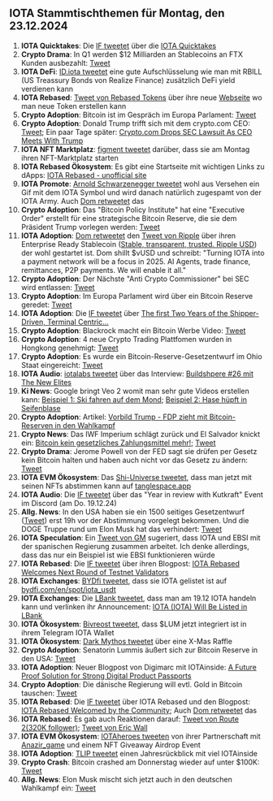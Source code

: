 ## IOTA Stammtischthemen für Montag, den 23.12.2024

1. **IOTA Quicktakes**: Die [IF tweetet](https://x.com/iota/status/1868597020207755336) über die [IOTA Quicktakes]()
2. **Crypto Drama**: In Q1 werden $12 Milliarden an Stablecoins an FTX Kunden ausbezahlt: [Tweet](https://x.com/Ashcryptoreal/status/1868723513668124761)
3. **IOTA DeFi**: [ID.iota tweetet](https://x.com/id_iota/status/1868780642047004718) eine gute Aufschlüsselung wie man mit RBILL (US Treassury Bonds von Realize Finance) zusätzlich DeFi yield verdienen kann
4. **IOTA Rebased**: [Tweet von Rebased Tokens](https://x.com/rebased_tokens/status/1868767487342657791) über ihre neue [Webseite](http://rebased-tokens.xyz/) wo man neue Token erstellen kann
5. **Crypto Adoption**: Bitcoin ist im Gespräch im Europa Parlament: [Tweet](https://x.com/BitcoinMagazine/status/1868990416701604224)
6. **Crypto Adoption**: Donald Trump trifft sich mit dem crypto.com CEO: [Tweet](https://x.com/CryptoAvon2626/status/1868981208685945054); Ein paar Tage später: [Crypto.com Drops SEC Lawsuit As CEO Meets With Trump](https://thedefiant.io/news/regulation/crypto-com-drops-sec-lawsuit-as-ceo-meets-with-trump)
7. **IOTA NFT Marktplatz**: [figment tweetet](https://x.com/figment_nfts/status/1869035526877282637) darüber, dass sie am Montag ihren NFT-Marktplatz starten
8. **IOTA Rebased Ökosystem**: Es gibt eine Startseite mit wichtigen Links zu dApps: [IOTA Rebased - unofficial site](https://iotarebased.com/index2.html)
9. **IOTA Promote**: [Arnold Schwarzenegger tweetet](https://x.com/Schwarzenegger/status/1869048184640815324) wohl aus Versehen ein Gif mit dem IOTA Symbol und wird danach natürlich zugespamt von der IOTA Army. Auch [Dom retweetet](https://x.com/DomSchiener/status/1869082032439205962) das
10. **Crypto Adoption**: Das "Bitcoin Policy Institute" hat eine "Executive Order" erstellt für eine strategische Bitcoin Reserve, die sie dem Präsident Trump vorlegen werden: [Tweet](https://x.com/BitcoinMagazine/status/1869102704783716684)
11. **IOTA Adoption**: [Dom retweetet](https://x.com/DomSchiener/status/1869049725997265285) den [Tweet von Ripple](https://x.com/Ripple/status/1869011382852878592) über ihren Enterprise Ready Stablecoin ([Stable, transparent, trusted. Ripple USD](https://ripple.com/solutions/stablecoin/)) der wohl gestartet ist. Dom shillt $vUSD und schreibt: "Turning IOTA into a payment network will be a focus in 2025. AI Agents, trade finance, remittances, P2P payments. We will enable it all."
12. **Crypto Adoption**: Der Nächste "Anti Crypto Commissioner" bei SEC wird entlassen: [Tweet](https://x.com/Vivek4real_/status/1869062059595628962)
13. **Crypto Adoption**: Im Europa Parlament wird über ein Bitcoin Reserve geredet: [Tweet](https://x.com/BitcoinMagazine/status/1868968945421853181)
14. **IOTA Adoption**: Die [IF tweetet](https://x.com/iota/status/1869324786486378537) über [The first Two Years of the Shipper-Driven, Terminal Centric...](https://www.youtube.com/watch?v=Vxp252QP3Y8&t=2189s)
15. **Crypto Adoption**: Blackrock macht ein Bitcoin Werbe Video: [Tweet](https://x.com/WatcherGuru/status/1869134812696687015)
16. **Crypto Adoption**: 4 neue Crypto Trading Plattfomen wurden in Hongkong genehmigt: [Tweet](https://x.com/BitcoinMagazine/status/1869352024036499872)
17. **Crypto Adoption**: Es wurde ein Bitcoin-Reserve-Gesetzentwurf im Ohio Staat eingereicht: [Tweet](https://x.com/BTC_Archive/status/1869148527664021529)
18. **IOTA Audio**: [iotalabs tweetet](https://x.com/iotalabs_/status/1868657460875239928) über das Interview: [Buildshpere #26 mit The New Elites](https://x.com/i/spaces/1OwxWNkwOpAJQ)
19. **Ki News**: Google bringt Veo 2 womit man sehr gute Videos erstellen kann: [Beispiel 1: Ski fahren auf dem Mond](https://x.com/noonescente/status/1869138005925265587); [Beispiel 2: Hase hüpft in Seifenblase](https://x.com/DeryaTR_/status/1869041493752852568)
20. **Crypto Adoption**: Artikel: [Vorbild Trump - FDP zieht mit Bitcoin-Reserven in den Wahlkampf](https://www.btc-echo.de/schlagzeilen/fdp-zieht-mit-bitcoin-reserven-in-den-wahlkampf-197916/?utm_content=buffer8005f&utm_medium=social&utm_source=x.com&utm_campaign=buffer)
21. **Crypto News**: Das IWF Imperium schlägt zurück und El Salvador knickt ein: [Bitcoin kein gesetzliches Zahlungsmittel mehr!](https://www.blocktrainer.de/blog/bitcoin-kein-gesetzliches-zahlungsmittel-mehr); [Tweet](https://x.com/FurkanCCTV/status/1869690582395920589)
22. **Crypto Drama**: Jerome Powell von der FED sagt sie drüfen per Gesetz kein Bitcoin halten und haben auch nicht vor das Gesetz zu ändern: [Tweet](https://x.com/TheRobynHD/status/1869476416095732075)
23. **IOTA EVM Ökosystem**: Das [Shi-Universe tweetet](https://x.com/Shiuniverse/status/1869428047130066956), dass man jetzt mit seinen NFTs abstimmen kann auf [tanglespace.app](https://www.tanglespace.app/)
24. **IOTA Audio**: Die [IF tweetet](https://x.com/iota/status/1868627137403474358) über das "Year in review with Kutkraft" Event im Discord (am Do. 19.12.24)
25. **Allg. News**: In den USA haben sie ein 1500 seitiges Gesetzentwurf ([Tweet](https://x.com/Kristennetten/status/1869457547780141501)) erst 19h vor der Abstimmung vorgelegt bekommen. Und die DOGE Truppe rund um Elon Musk hat das verhindert: [Tweet](https://x.com/MarioNawfal/status/1869423069430771957)
26. **IOTA Speculation**: Ein [Tweet von GM](https://x.com/GM__INV/status/1869683720510476632) sugeriert, dass IOTA und EBSI mit der spanischen Regierung zusammen arbeitet. Ich denke allerdings, dass das nur ein Beispiel ist wie EBSI funktionieren würde
27. **IOTA Rebased**: Die [IF tweetet](https://x.com/iota/status/1869699205154984400) über ihren Blogpost: [IOTA Rebased Welcomes Next Round of Testnet Validators](https://blog.iota.org/iota-rebased-validators2/)
28. **IOTA Exchanges**: [BYDfi tweetet](https://x.com/BYDFi/status/1869681374497763601), dass sie IOTA gelistet ist auf [bydfi.com/en/spot/iota_usdt](https://www.bydfi.com/en/spot/iota_usdt)
29. **IOTA Exchanges**: Die [LBank tweetet](https://x.com/LBank_Exchange/status/1869696182806827251), dass man am 19.12 IOTA handeln kann und verlinken ihr Announcement: [IOTA (IOTA) Will Be Listed in LBank](https://support.lbank.com/hc/en-gb/articles/41375350555289-IOTA-IOTA-Will-Be-Listed-in-LBank)
30. **IOTA Ökosystem**: [Bivreost tweetet](https://x.com/bivreost/status/1869687640397639741), dass $LUM jetzt integriert ist in ihrem Telegram IOTA Wallet
31. **IOTA Ökosystem**: [Dark Mythos tweetet](https://x.com/DarkMythosIOTA/status/1869735426103124408) über eine X-Mas Raffle
32. **Crypto Adoption**: Senatorin Lummis äußert sich zur Bitcoin Reserve in den USA: [Tweet](https://x.com/Kristennetten/status/1869457547780141501)
33. **IOTA Adoption**: Neuer Blogpost von Digimarc mit IOTAinside: [A Future Proof Solution for Strong Digital Product Passports](https://www.digimarc.com/blog/future-proof-solution-strong-digital-product-passports)
34. **Crypto Adoption**: Die dänische Regierung will evtl. Gold in Bitcoin tauschen: [Tweet](https://x.com/notrealsaylor/status/1869700862496653651)
35. **IOTA Rebased**: Die [IF tweetet](https://x.com/iota/status/1869744681162059875) über IOTA Rebased und den Blogpost: [IOTA Rebased Welcomed by the Community](https://blog.iota.org/iota-rebased-welcomed-by-community/); Auch [Dom retweetet](https://x.com/DomSchiener/status/1869777835411521996) das
36. **IOTA Rebased**: Es gab auch Reaktionen darauf: [Tweet von Route 2(320K follower)](https://x.com/Route2FI/status/1869769115944288690); [Tweet von Eric Wall](https://x.com/ercwl/status/1869867502198763558)
37. **IOTA EVM Ökosystem**: [IOTAheroes tweeten](https://x.com/IotaHeroes/status/1869774704501817703) von ihrer Partnerschaft mit [Anazir_game](https://x.com/Anazir_game) und einem NFT Giveaway Airdrop Event
38. **IOTA Adoption**: [TLIP tweetet](https://x.com/TLIP_io/status/1869771191939994105) einen Jahresrückblick mit viel IOTAinside
39. **Crypto Crash**: Bitcoin crashed am Donnerstag wieder auf unter $100K: [Tweet](https://x.com/AltcoinDailyio/status/1869832104735084957)
40. **Allg. News**: Elon Musk mischt sich jetzt auch in den deutschen Wahlkampf ein: [Tweet](https://x.com/elonmusk/status/1869986946031988780)
